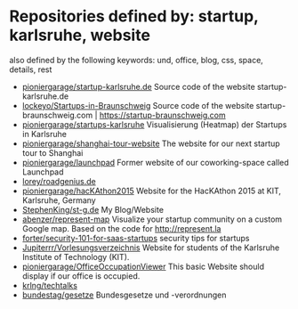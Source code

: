 # Repositories defined by: startup, karlsruhe, website

also defined by the following keywords: und, office, blog, css, space, details, rest

- [pioniergarage/startup-karlsruhe.de](https://github.com/pioniergarage/startup-karlsruhe.de)
  Source code of the website startup-karlsruhe.de
- [lockeyo/Startups-in-Braunschweig](https://github.com/lockeyo/Startups-in-Braunschweig)
  Source code of the website startup-braunschweig.com | https://startup-braunschweig.com
- [pioniergarage/startups-karlsruhe](https://github.com/pioniergarage/startups-karlsruhe)
  Visualisierung (Heatmap) der Startups in Karlsruhe
- [pioniergarage/shanghai-tour-website](https://github.com/pioniergarage/shanghai-tour-website)
  The website for our next startup tour to Shanghai
- [pioniergarage/launchpad](https://github.com/pioniergarage/launchpad)
  Former website of our coworking-space called Launchpad
- [lorey/roadgenius.de](https://github.com/lorey/roadgenius.de)
- [pioniergarage/hacKAthon2015](https://github.com/pioniergarage/hacKAthon2015)
  Website for the HacKAthon 2015 at KIT, Karlsruhe, Germany
- [StephenKing/st-g.de](https://github.com/StephenKing/st-g.de)
  My Blog/Website
- [abenzer/represent-map](https://github.com/abenzer/represent-map)
  Visualize your startup community on a custom Google map. Based on the code for http://represent.la
- [forter/security-101-for-saas-startups](https://github.com/forter/security-101-for-saas-startups)
  security tips for startups
- [Jupiterrr/Vorlesungsverzeichnis](https://github.com/Jupiterrr/Vorlesungsverzeichnis)
  Website for students of the Karlsruhe Institute of Technology (KIT).
- [pioniergarage/OfficeOccupationViewer](https://github.com/pioniergarage/OfficeOccupationViewer)
  This basic Website should display if our office is occupied.
- [krlng/techtalks](https://github.com/krlng/techtalks)
- [bundestag/gesetze](https://github.com/bundestag/gesetze)
  Bundesgesetze und -verordnungen
